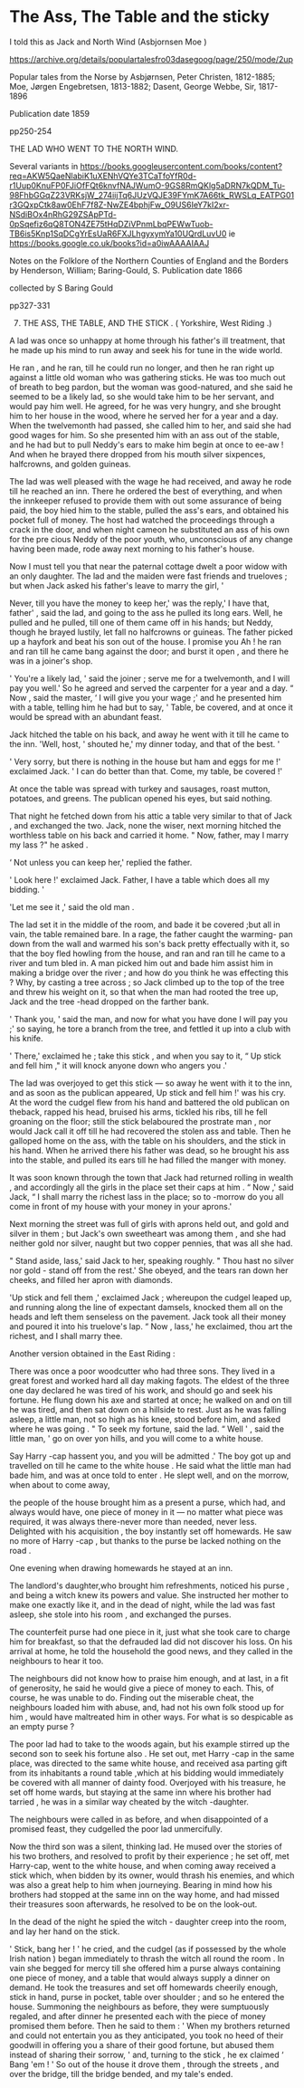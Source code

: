 # The Ass, The Table and the sticky

I told this as Jack and North Wind (Asbjornsen Moe )

https://archive.org/details/populartalesfro03dasegoog/page/250/mode/2up

Popular tales from the Norse
by Asbjørnsen, Peter Christen, 1812-1885; Moe, Jørgen Engebretsen, 1813-1882; Dasent, George Webbe, Sir, 1817-1896

Publication date 1859

pp250-254

THE LAD WHO WENT TO THE NORTH WIND.



Several variants in https://books.googleusercontent.com/books/content?req=AKW5QaeNlabiK1uXENhVQYe3TCaTfoYfR0d-r1Uup0KnuFP0FJiOfFQt6knvfNAJWumO-9GS8RmQKlg5aDRN7kQDM_Tu-98FhbGGqZ23VRKsjW_274iijTq6JUzVQJE39FYmK7A66tk_RWSLq_EATPG01r3GQxpCtk8aw0EhF7f8Z-NwZE4bphjFw_O9US6IeY7kI2xr-NSdiBOx4nRhG29ZSApPTd-0pSqefiz6qQ8TON4ZE75tHqDZiVPnmLbqPEWwTuob-TB6is5Knp1SqDCgYrEsUaR6FXJLhgyxymYa10UQrdLuvU0 ie https://books.google.co.uk/books?id=a0iwAAAAIAAJ

Notes on the Folklore of the Northern Counties of England and the Borders
by Henderson, William; Baring-Gould, S.
Publication date 1866

collected by S Baring Gould

pp327-331

7. THE ASS, THE TABLE, AND THE STICK .
( Yorkshire, West Riding .)

A lad was once so unhappy at home through his father's ill treatment, that he made up his mind to run away and seek his for tune in the wide world.

He ran , and he ran, till he could run no longer, and then he ran right up against a little old woman who was gathering sticks. He was too much out of breath to beg pardon, but the woman was good-natured, and she said he seemed to be a likely lad, so she would take him to be her servant, and would pay him well. He agreed, for he was very hungry, and she brought him to her house in the wood, where he served her for a year and a day. When the twelvemonth had passed, she called him to her, and said she had good wages for him. So she presented him with an ass out of the stable, and he had but to pull Neddy's ears to make him begin at once to ee-aw ! And when he brayed there dropped from his mouth silver sixpences, halfcrowns, and golden guineas.

The lad was well pleased with the wage he had received, and away he rode till he reached an inn. There he ordered the best of everything, and when the innkeeper refused to provide them with out some assurance of being paid, the boy hied him to the stable, pulled the ass's ears, and obtained his pocket full of money. The host had watched the proceedings through a crack in the door, and when night cameon he substituted an ass of his own for the pre cious Neddy of the poor youth, who, unconscious of any change having been made, rode away next morning to his father's house.

Now I must tell you that near the paternal cottage dwelt a poor widow with an only daughter. The lad and the maiden were fast friends and trueloves ; but when Jack asked his father's leave to marry the girl, '

Never, till you have the money to keep her,' was the reply,' I have that, father' , said the lad, and going to the ass he pulled its long ears. Well, he pulled and he pulled, till one of them came off in his hands; but Neddy, though he brayed lustily, let fall no halfcrowns or guineas. The father picked up a hayfork and beat his son out of the house. I promise you Ah ! he ran and ran till he came bang against the door; and burst it open , and there he was in a joiner's shop.

' You're a likely lad, ' said the joiner ; serve me for a twelvemonth, and I will pay you well.' So he agreed and served the carpenter for a year and a day. “ Now , said the master, ‘ I will give you your wage ;' and he presented him with a table, telling him he had but to say, ' Table, be covered, and at once it would be spread with an abundant feast.

Jack hitched the table on his back, and away he went with it till he came to the inn. 'Well, host, ' shouted he,' my dinner today, and that of the best. '

' Very sorry, but there is nothing in the house but ham and eggs for me !' exclaimed Jack. ' I can do better than that. Come, my table, be covered !'

At once the table was spread with turkey and sausages, roast mutton, potatoes, and greens. The publican opened his eyes, but said nothing.

That night he fetched down from his attic a table very similar to that of Jack , and exchanged the two. Jack, none the wiser, next morning hitched the worthless table on his back and carried it home. " Now, father, may I marry my lass ?" he asked .

‘ Not unless you can keep her,' replied the father.

' Look here !' exclaimed Jack. Father, I have a table which does all my bidding. '

'Let me see it ,' said the old man .

The lad set it in the middle of the room, and bade it be covered ;but all in vain, the table remained bare. In a rage, the father caught the warming- pan down from the wall and warmed his son's back pretty effectually with it, so that the boy fled howling from the house, and ran and ran till he came to a river and tum bled in. A man picked him out and bade him assist him in making a bridge over the river ; and how do you think he was effecting this ? Why, by casting a tree across ; so Jack climbed up to the top of the tree and threw his weight on it, so that when the man had rooted the tree up, Jack and the tree -head dropped on the farther bank.

' Thank you, ' said the man, and now for what you have done I
will pay you ;' so saying, he tore a branch from the tree, and fettled it up into a club with his knife.

' There,' exclaimed he ; take this stick , and when you say to it, “ Up stick and fell him ," it will knock anyone down who angers you .'

The lad was overjoyed to get this stick — so away he went with it to the inn, and as soon as the publican appeared, Up stick and fell him !' was his cry. At the word the cudgel flew from his hand and battered the old publican on theback, rapped his head, bruised his arms, tickled his ribs, till he fell groaning on the floor; still the stick belaboured the prostrate man , nor would Jack call it off till he had recovered the stolen ass and table. Then he galloped home on the ass, with the table on his shoulders, and the stick in his hand. When he arrived there his father was dead, so he brought his ass into the stable, and pulled its ears till he had filled the manger with money.

It was soon known through the town that Jack had returned rolling in wealth , and accordingly all the girls in the place set their caps at him . “ Now ,' said Jack, “ I shall marry the richest lass in the place; so to -morrow do you all come in front of my house with your money in your aprons.'

Next morning the street was full of girls with aprons held out, and gold and silver in them ; but Jack's own sweetheart was among them , and she had neither gold nor silver, naught but two copper pennies, that was all she had.

" Stand aside, lass,' said Jack to her, speaking roughly. " Thou hast no silver nor gold - stand off from the rest.' She obeyed, and the tears ran down her cheeks, and filled her apron with diamonds.

'Up stick and fell them ,' exclaimed Jack ; whereupon the cudgel leaped up, and running along the line of expectant damsels, knocked them all on the heads and left them senseless on the pavement. Jack took all their money and poured it into his truelove's lap. “ Now , lass,' he exclaimed, thou art the richest, and I shall marry thee.

Another version obtained in the East Riding :

There was once a poor woodcutter who had three sons. They lived in a great forest and worked hard all day making fagots. The eldest of the three one day declared he was tired of his work, and should go and seek his fortune. He flung down his axe and started at once; he walked on and on till he was tired, and then sat down on a hillside to rest. Just as he was falling asleep, a little man, not so high as his knee, stood before him, and asked where he was going . " To seek my fortune, said the lad. “ Well ' , said the little man, ' go on over yon hills, and you will come to a white house.

Say Harry -cap hassent you, and you will be admitted .' The boy got up and travelled on till he came to the white house . He said what the little man had bade him, and was at once told to enter . He slept well, and on the morrow, when about to come away,

the people of the house brought him as a present a purse, which had, and always would have, one piece of money in it — no matter what piece was required, it was always there-never more than needed, never less. Delighted with his acquisition , the boy instantly set off homewards. He saw no more of Harry -cap , but thanks to the purse be lacked nothing on the road .

One evening when drawing homewards he stayed at an inn.

The landlord's daughter,who brought him refreshments, noticed his purse , and being a witch knew its powers and value. She instructed her mother to make one exactly like it, and in the dead of night, while the lad was fast asleep, she stole into his room , and exchanged the purses.

The counterfeit purse had one piece in it, just what she took care to charge him for breakfast, so that the defrauded lad did not discover his loss. On his arrival at home, he told the household the good news, and they called in the neighbours to hear it too.

The neighbours did not know how to praise him enough, and at last, in a fit of generosity, he said he would give a piece of money to each. This, of course, he was unable to do. Finding out the miserable cheat, the neighbours loaded him with abuse, and, had not his own folk stood up for him , would have maltreated him in other ways. For what is so despicable as an empty purse ?

The poor lad had to take to the woods again, but his example stirred up the second son to seek his fortune also . He set out, met Harry -cap in the same place, was directed to the same white house, and received asa parting gift from its inhabitants a round table ,which at his bidding would immediately be covered with all manner of dainty food. Overjoyed with his treasure, he set off home wards, but staying at the same inn where his brother had tarried , he was in a similar way cheated by the witch -daughter.

The neighbours were called in as before, and when disappointed of a promised feast, they cudgelled the poor lad unmercifully.

Now the third son was a silent, thinking lad. He mused over the stories of his two brothers, and resolved to profit by their experience ; he set off, met Harry-cap, went to the white house, and when coming away received a stick which, when bidden by its owner, would thrash his enemies, and which was also a great help to him when journeying. Bearing in mind how his brothers had stopped at the same inn on the way home, and had missed their treasures soon afterwards, he resolved to be on the look-out.

In the dead of the night he spied the witch - daughter creep into the room, and lay her hand on the stick.

' Stick, bang her ! ' he cried, and the cudgel (as if possessed by the whole Irish nation ) began immediately to thrash the witch all round the room . In vain she begged for mercy till she offered him a purse always containing one piece of money, and a table that would always supply a dinner on demand. He took the treasures and set off homewards cheerily enough, stick in hand, purse in pocket, table over shoulder ; and so he entered the house. Summoning the neighbours as before, they were sumptuously regaled, and after dinner he presented each with the piece of money promised them before. Then he said to them : ' When my brothers returned and could not entertain you as they anticipated, you took no heed of their goodwill in offering you a share of their good fortune, but abused them instead of sharing their sorrow, ' and, turning to the stick , he ex claimed ‘ Bang 'em ! ' So out of the house it drove them , through the streets , and over the bridge, till the bridge bended, and my tale's ended.